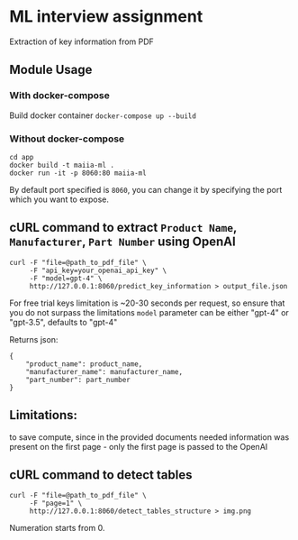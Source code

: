 # ML interview assignment
Extraction of key information from PDF

## Module Usage
### With docker-compose
Build docker container
`docker-compose up --build`
### Without docker-compose
```
cd app
docker build -t maiia-ml .
docker run -it -p 8060:80 maiia-ml
```
By default port specified is `8060`, you can change it by specifying the port which you want to expose.

## cURL command to extract `Product Name`, `Manufacturer`, `Part Number` using OpenAI

```
curl -F "file=@path_to_pdf_file" \
     -F "api_key=your_openai_api_key" \
     -F "model=gpt-4" \
     http://127.0.0.1:8060/predict_key_information > output_file.json
```
For free trial keys limitation is ~20-30 seconds per request, so ensure that you do not surpass the limitations
`model` parameter can be either "gpt-4" or "gpt-3.5", defaults to "gpt-4"

Returns json:
```
{
    "product_name": product_name,
    "manufacturer_name": manufacturer_name,
    "part_number": part_number
}
```
## Limitations: 
to save compute, since in the provided documents needed information was present on the first page - 
only the first page is passed to the OpenAI

## cURL command to detect tables
```
curl -F "file=@path_to_pdf_file" \
     -F "page=1" \
     http://127.0.0.1:8060/detect_tables_structure > img.png
```
Numeration starts from 0.

